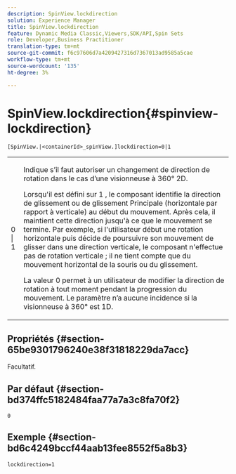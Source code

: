 ```yaml
---
description: SpinView.lockdirection
solution: Experience Manager
title: SpinView.lockdirection
feature: Dynamic Media Classic,Viewers,SDK/API,Spin Sets
role: Developer,Business Practitioner
translation-type: tm+mt
source-git-commit: f6c97606d7a4209427316d7367013ad9585a5cae
workflow-type: tm+mt
source-wordcount: '135'
ht-degree: 3%

---
```



# SpinView.lockdirection{#spinview-lockdirection}

`[SpinView.|<containerId>_spinView.]lockdirection=0|1`

<table id="table_18D47E7C6A2D4D68B94225CB621D5F7C"> 
 <tbody> 
  <tr> 
   <td colname="col1"> <p> <span class="codeph"> 0 | 1 </span> </p> </td> 
   <td colname="col2"> <p> Indique s’il faut autoriser un changement de direction de rotation dans le cas d’une visionneuse à 360° 2D. </p> <p>Lorsqu'il est défini sur <span class="codeph"> 1 </span>, le composant identifie la direction de glissement ou de glissement Principale (horizontale par rapport à verticale) au début du mouvement. Après cela, il maintient cette direction jusqu'à ce que le mouvement se termine. Par exemple, si l'utilisateur début une rotation horizontale puis décide de poursuivre son mouvement de glisser dans une direction verticale, le composant n'effectue pas de rotation verticale ; il ne tient compte que du mouvement horizontal de la souris ou du glissement. </p> <p>La valeur <span class="codeph"> 0 </span> permet à un utilisateur de modifier la direction de rotation à tout moment pendant la progression du mouvement. Le paramètre n’a aucune incidence si la visionneuse à 360° est 1D. </p> </td> 
  </tr> 
 </tbody> 
</table>

## Propriétés {#section-65be9301796240e38f31818229da7acc}

Facultatif.

## Par défaut {#section-bd374ffc5182484faa77a7a3c8fa70f2}

`0`

## Exemple {#section-bd6c4249bccf44aab13fee8552f5a8b3}

`lockdirection=1`
